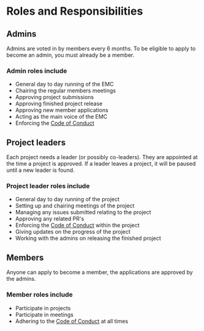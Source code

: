 # Roles and Responsibilities 

## Admins

Admins are voted in by members every 6 months. To be eligible to apply to become an admin, you must already be a member.
 
### Admin roles include

* General day to day running of the EMC
* Chairing the regular members meetings
* Approving project submissions
* Approving finished project release
* Approving new member applications
* Acting as the main voice of the EMC
* Enforcing the [Code of Conduct](code-of-conduct.md)

## Project leaders

Each project needs a leader (or possibly co-leaders). They are appointed at the time a project is approved. If a leader leaves a project, it will be paused until a new leader is found.

### Project leader roles include
* General day to day running of the project
* Setting up and chairing meetings of the project
* Managing any issues submitted relating to the project
* Approving any related PR's
* Enforcing the [Code of Conduct](code-of-conduct.md) within the project
* Giving updates on the progress of the project
* Working with the admins on releasing the finished project
  

## Members
Anyone can apply to become a member, the applications are approved by the admins. 

### Member roles include
* Participate in projects
* Participate in meetings
* Adhering to the [Code of Conduct](code-of-conduct.md) at all times